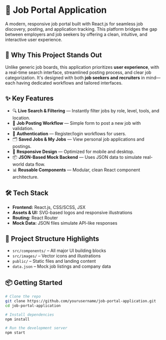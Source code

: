 # 💼 Job Portal Application

A modern, responsive job portal built with React.js for seamless job discovery, posting, and application tracking. This platform bridges the gap between employers and job seekers by offering a clean, intuitive, and interactive user experience.

## 🚀 Why This Project Stands Out

Unlike generic job boards, this application prioritizes **user experience**, with a real-time search interface, streamlined posting process, and clear job categorization. It's designed with both **job seekers and recruiters** in mind—each having dedicated workflows and tailored interfaces.

## ✨ Key Features

- 🔍 **Live Search & Filtering** — Instantly filter jobs by role, level, tools, and location.
- 🧾 **Job Posting Workflow** — Simple form to post a new job with validation.
- 🔐 **Authentication** — Register/login workflows for users.
- 🗂️ **Saved Jobs & My Jobs** — View personal job applications and postings.
- 📱 **Responsive Design** — Optimized for mobile and desktop.
- 📦 **JSON-Based Mock Backend** — Uses JSON data to simulate real-world data flow.
- 📊 **Reusable Components** — Modular, clean React component architecture.

## 🛠️ Tech Stack

- **Frontend:** React.js, CSS/SCSS, JSX
- **Assets & UI:** SVG-based logos and responsive illustrations
- **Routing:** React Router
- **Mock Data:** JSON files simulate API-like responses

## 📁 Project Structure Highlights

- `src/components/` – All major UI building blocks
- `src/images/` – Vector icons and illustrations
- `public/` – Static files and landing content
- `data.json` – Mock job listings and company data

## 📦 Getting Started

```bash
# Clone the repo
git clone https://github.com/yourusername/job-portal-application.git
cd job-portal-application

# Install dependencies
npm install

# Run the development server
npm start
